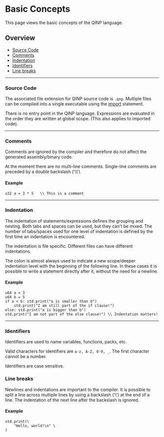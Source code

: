 # Basic Concepts

This page views the basic concepts of the QINP language.

## Overview
 - [Source Code](#source-code)
 - [Comments](#comments)
 - [Indentation](#indentation)
 - [Identifiers](#identifiers)
 - [Line breaks](#line-breaks)

---

### Source Code
The associated file extension for QINP source code is `.qnp`.
Multiple files can be compiled into a single executable using the [import](./keywords.md#import) statement.

There is no entry point in the QINP language. Expressions are evaluated in the order they are written at global scope. (This also applies to imported code).

---

### Comments

Comments are ignored by the compiler and therefore do not affect the generated assembly/binary code.

At the moment there are no multi-line comments.
Single-line comments are preceded by a double backslash ('\\\\').

#### Example

```qinp
u32 a = 3 * 5	\\ This is a comment
```

---

### Indentation

The indentation of statements/expressions defines the grouping and nesting.
Both tabs and spaces can be used, but they can't be mixed.
The number of tabs/spaces used for one level of indentation is defined by the first time an indentation is encountered.

The indentation is file specific. Different files can have different indentations.

The colon is almost always used to indicate a new scope/deeper indentation level with the beginning of the following line. In these cases it is possible to write a statement directly after it, without the need for a newline.

#### Example

```qinp
u64 a = 3
u64 b = 5
if a < b: std.print("a is smaller than b")
	std.print("I am still part of the if clause!")
else: std.print("a is bigger than b")
std.print("I am not part of the else clause!") \\ Indentation matters!
```

---

### Identifiers

Identifiers are used to name variables, functions, packs, etc.

Valid characters for identifiers are `a-z, A-Z, 0-9, _`. The first character cannot be a number.

Identifiers are case sensitive.

### Line breaks

Newlines and indentations are important to the compiler.
It is possible to split a line across multiple lines by using a backslash ('\\') at the end of a line.
The indentation of the next line after the backslash is ignored.

#### Example

```qinp
std.print(\
	"Hello, world!\n" \
)
```
